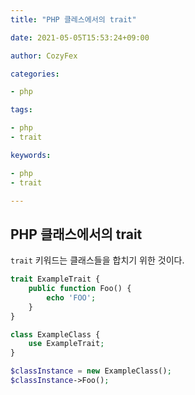 ```yaml
---
title: "PHP 클레스에서의 trait"

date: 2021-05-05T15:53:24+09:00

author: CozyFex

categories:

- php

tags:

- php
- trait

keywords:

- php
- trait

---
```


## PHP 클래스에서의 trait

`trait` 키워드는 클래스들을 합치기 위한 것이다.

```php
trait ExampleTrait {
    public function Foo() {
        echo 'FOO';
    }
}

class ExampleClass {
    use ExampleTrait;
}

$classInstance = new ExampleClass();
$classInstance->Foo();
```